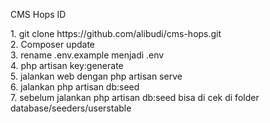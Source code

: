 <p>CMS Hops ID</p>
<p>1. git clone https://github.com/alibudi/cms-hops.git
<br>
2. Composer update
<br>
3. rename .env.example menjadi .env
<br>
4. php artisan key:generate
<br>
5. jalankan web dengan php artisan serve 
<br>
6. jalankan php artisan db:seed
<br>
7. sebelum jalankan php artisan db:seed bisa di cek di folder database/seeders/userstable
</p>

